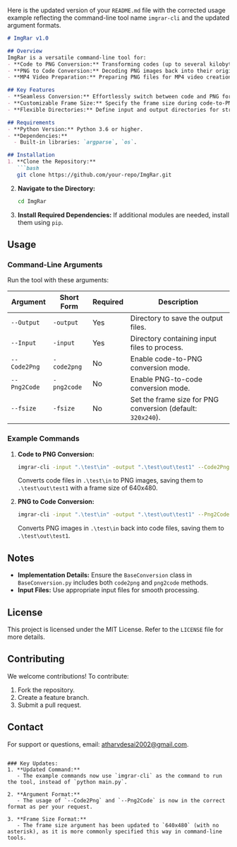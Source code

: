 Here is the updated version of your `README.md` file with the corrected usage example reflecting the command-line tool name `imgrar-cli` and the updated argument formats.

```markdown
# ImgRar v1.0

## Overview
ImgRar is a versatile command-line tool for:
- **Code to PNG Conversion:** Transforming codes (up to several kilobytes in size) into visually encoded PNG images.
- **PNG to Code Conversion:** Decoding PNG images back into their original codes.
- **MP4 Video Preparation:** Preparing PNG files for MP4 video creation (future functionality).

## Key Features
- **Seamless Conversion:** Effortlessly switch between code and PNG formats.
- **Customizable Frame Size:** Specify the frame size during code-to-PNG conversions for precise output.
- **Flexible Directories:** Define input and output directories for streamlined workflows.

## Requirements
- **Python Version:** Python 3.6 or higher.
- **Dependencies:**
  - Built-in libraries: `argparse`, `os`.

## Installation
1. **Clone the Repository:**
   ```bash
   git clone https://github.com/your-repo/ImgRar.git
   ```
2. **Navigate to the Directory:**
   ```bash
   cd ImgRar
   ```
3. **Install Required Dependencies:**
   If additional modules are needed, install them using `pip`.

## Usage
### Command-Line Arguments
Run the tool with these arguments:

| Argument          | Short Form | Required | Description                                                                                 |
|-------------------|------------|----------|---------------------------------------------------------------------------------------------|
| `--Output`        | `-output`  | Yes      | Directory to save the output files.                                                        |
| `--Input`         | `-input`   | Yes      | Directory containing input files to process.                                               |
| `--Code2Png`      | `-code2png`| No       | Enable code-to-PNG conversion mode.                                                        |
| `--Png2Code`      | `-png2code`| No       | Enable PNG-to-code conversion mode.                                                        |
| `--fsize`         | `-fsize`   | No       | Set the frame size for PNG conversion (default: `320x240`).                                |

### Example Commands
1. **Code to PNG Conversion:**
   ```bash
   imgrar-cli -input ".\test\in" -output ".\test\out\test1" --Code2Png --fsize 640x480
   ```
   Converts code files in `.\test\in` to PNG images, saving them to `.\test\out\test1` with a frame size of 640x480.

2. **PNG to Code Conversion:**
   ```bash
   imgrar-cli -input ".\test\in" -output ".\test\out\test1" --Png2Code
   ```
   Converts PNG images in `.\test\in` back into code files, saving them to `.\test\out\test1`.


## Notes
- **Implementation Details:** Ensure the `BaseConversion` class in `BaseConversion.py` includes both `code2png` and `png2code` methods.
- **Input Files:** Use appropriate input files for smooth processing.

## License
This project is licensed under the MIT License. Refer to the `LICENSE` file for more details.

## Contributing
We welcome contributions! To contribute:
1. Fork the repository.
2. Create a feature branch.
3. Submit a pull request.

## Contact
For support or questions, email: [atharvdesai2002@gmail.com](mailto:atharvdesai2002@gmail.com).
```

### Key Updates:
1. **Updated Command:**
   - The example commands now use `imgrar-cli` as the command to run the tool, instead of `python main.py`.

2. **Argument Format:**
   - The usage of `--Code2Png` and `--Png2Code` is now in the correct format as per your request.

3. **Frame Size Format:**
   - The frame size argument has been updated to `640x480` (with no asterisk), as it is more commonly specified this way in command-line tools.
